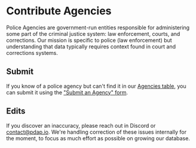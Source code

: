 # Contribute Agencies

Police Agencies are government-run entities responsible for administering some part of the criminal justice system: law enforcement, courts, and corrections. Our mission is specific to police (law enforcement) but understanding that data typically requires context found in court and corrections systems.

## Submit&#x20;

If you know of a police agency but can't find it in our [Agencies table](https://airtable.com/shr43ihbyM8DDkKx4/tblpnd3ei5SlibcCX), you can submit it using the ["Submit an Agency" form](https://airtable.com/shrzxLdSsYmBvIWMH).

## Edits

If you discover an inaccuracy, please reach out in Discord or [contact@pdap.io](mailto:contact@pdap.io). We're handling correction of these issues internally for the moment, to focus as much effort as possible on growing our database.
